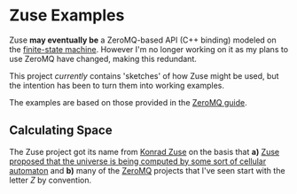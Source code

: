 # Zuse Examples

Zuse **may eventually be** a ZeroMQ-based API (C++ binding) modeled on the [finite-state machine](https://en.wikipedia.org/wiki/Finite-state_machine). However I'm no longer working on it as my plans to use ZeroMQ have changed, making this redundant.

This project *currently* contains 'sketches' of how Zuse might be used, but the intention has been to turn them into working examples.

The examples are based on those provided in the [ZeroMQ guide](http://zguide.zeromq.org/).

## Calculating Space

The Zuse project got its name from [Konrad Zuse](https://en.wikipedia.org/wiki/Konrad_Zuse) on the basis that **a)** [Zuse proposed that the universe is being computed by some sort of cellular automaton](https://en.wikipedia.org/wiki/Calculating_Space) and **b)** many of the [ZeroMQ](https://github.com/zeromq) projects that I've seen start with the letter *Z* by convention.

